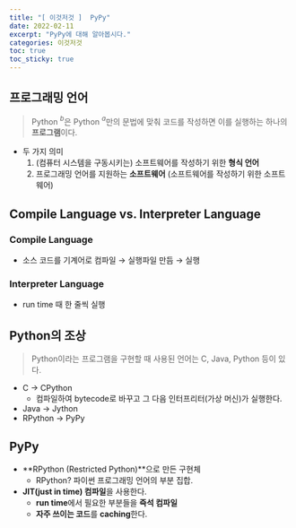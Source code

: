```yaml
---
title: "[ 이것저것 ]  PyPy"
date: 2022-02-11
excerpt: "PyPy에 대해 알아봅시다."
categories: 이것저것
toc: true
toc_sticky: true
---
```



## 프로그래밍 언어

> Python $^{b}$은 Python $^{a}$만의 문법에 맞춰 코드를 작성하면 이를 실행하는 하나의 **프로그램**이다.


- 두 가지 의미
    1. (컴퓨터 시스템을 구동시키는) 소프트웨어를 작성하기 위한 **형식 언어**
    2. 프로그래밍 언어를 지원하는 **소프트웨어** (소프트웨어를 작성하기 위한 소프트웨어)




## Compile Language vs. Interpreter Language

### Compile Language

- 소스 코드를 기계어로 컴파일 → 실행파일 만듬 → 실행

### Interpreter Language
    
- run time 때 한 줄씩 실행




## Python의 조상

> Python이라는 프로그램을 구현할 때 사용된 언어는 C, Java, Python 등이 있다.

- C → CPython
    - 컴파일하여 bytecode로 바꾸고 그 다음 인터프리터(가상 머신)가 실행한다.
- Java → Jython
- RPython → PyPy



## PyPy

- **RPython (Restricted Python)**으로 만든 구현체
    - RPython? 파이썬 프로그래밍 언어의 부분 집합.
- **JIT(just in time) 컴파일**을 사용한다.
    - **run time**에서 필요한 부분들을 **즉석 컴파일**
    - **자주 쓰이는 코드**를 **caching**한다.